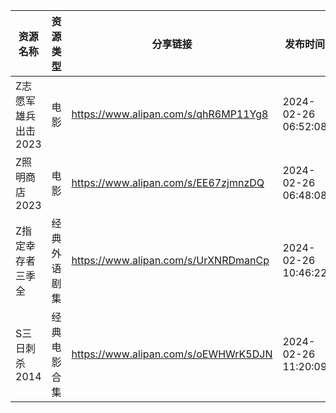 | 资源名称         | 资源类型   | 分享链接                                 | 发布时间                |
| ------------ | ------ | ------------------------------------ | ------------------- |
| Z志愿军雄兵出击2023 | 电影     | https://www.alipan.com/s/qhR6MP11Yg8 | 2024-02-26 06:52:08 |
| Z照明商店2023    | 电影     | https://www.alipan.com/s/EE67zjmnzDQ | 2024-02-26 06:48:08 |
| Z指定幸存者三季全    | 经典外语剧集 | https://www.alipan.com/s/UrXNRDmanCp | 2024-02-26 10:46:22 |
| S三日刺杀2014    | 经典电影合集 | https://www.alipan.com/s/oEWHWrK5DJN | 2024-02-26 11:20:09 |
